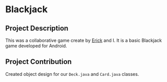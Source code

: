 # Blackjack

## Project Description

This was a collaborative game create by [Erick](https://github.com/easauceda) and I. 
It is a basic Blackjack game developed for Android.

## Project Contribution
Created object design for our `Deck.java` and `Card.java` classes.
